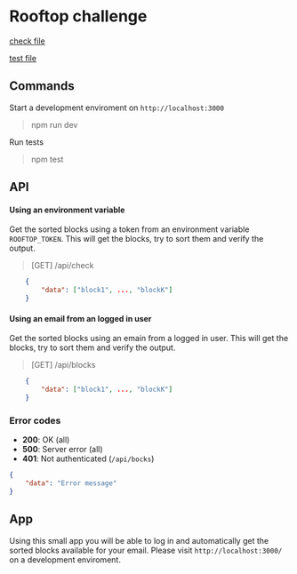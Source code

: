 # Rooftop challenge

[check file](https://github.com/garciagomezluis/rooftop-challenge/blob/3bf5ebdaa3a999ac6fbe21548566a053f9409f54/services/rooftop.ts#L20)

[test file](https://github.com/garciagomezluis/rooftop-challenge/blob/3bf5ebdaa3a999ac6fbe21548566a053f9409f54/__tests__/rooftop.js#L28)

## Commands

Start a development enviroment on `http://localhost:3000`

> npm run dev

Run tests

> npm test

## API

#### Using an environment variable

Get the sorted blocks using a token from an environment variable `ROOFTOP_TOKEN`. This will get the blocks, try to sort them and verify the output.

> [GET] /api/check

```json
    {
        "data": ["block1", ..., "blockK"]
    }
```

#### Using an email from an logged in user

Get the sorted blocks using an emain from a logged in user. This will get the blocks, try to sort them and verify the output.

> [GET] /api/blocks

```json
    {
        "data": ["block1", ..., "blockK"]
    }
```

### Error codes

* __200__: OK (all)
* __500__: Server error (all)
* __401__: Not authenticated (`/api/bocks`)

```json
{
    "data": "Error message"
}
```

## App

Using this small app you will be able to log in and automatically get the sorted blocks available for your email. Please visit `http://localhost:3000/` on a development enviroment.